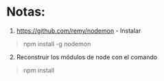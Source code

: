 # Notas:

1. https://github.com/remy/nodemon - Instalar
  > npm install -g nodemon
2. Reconstruir los módulos de node con el comando
  > npm install
